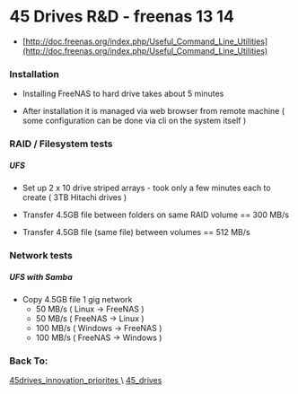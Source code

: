 # 45 Drives R&D - freenas 13 14


*  [http://doc.freenas.org/index.php/Useful_Command_Line_Utilities](http://doc.freenas.org/index.php/Useful_Command_Line_Utilities)

### Installation


*  Installing FreeNAS to hard drive takes about 5 minutes

*  After installation it is managed via web browser from remote machine ( some configuration can be done via cli on the system itself )

### RAID / Filesystem tests

##### UFS


*  Set up 2 x 10 drive striped arrays - took only a few minutes each to create ( 3TB Hitachi drives )

*  Transfer 4.5GB file between folders on same RAID volume == 300 MB/s

*  Transfer 4.5GB file (same file) between volumes == 512 MB/s

### Network tests

#####  UFS with Samba

 

*  Copy 4.5GB file 1 gig network 
     - 50 MB/s  ( Linux -> FreeNAS )
     - 50 MB/s  ( FreeNAS -> Linux )
     - 100 MB/s ( Windows -> FreeNAS )
     - 100 MB/s ( FreeNAS -> Windows )

### Back To:

[45drives_innovation_priorites ](45drives_innovation_priorites )\\
[45_drives](45_drives)

